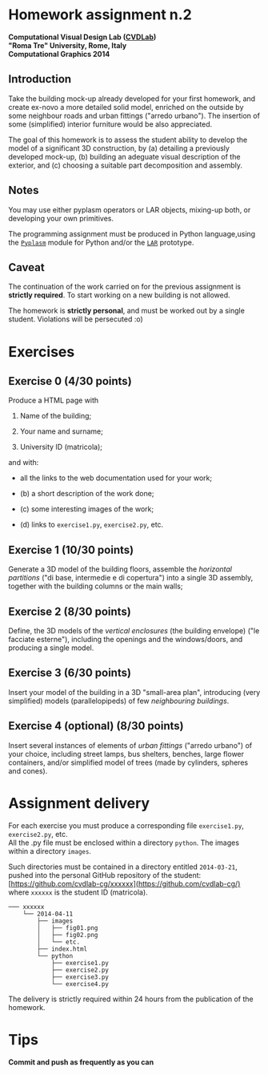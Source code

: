 # Homework assignment n.2
**Computational Visual Design Lab ([CVDLab](https://github.com/cvdlab))**  
**"Roma Tre" University, Rome, Italy**  
**Computational Graphics 2014**

## Introduction 

Take the building mock-up already developed for your first homework, and create ex-novo a more detailed  solid model, enriched on the outside by some neighbour roads and urban fittings ("arredo urbano").  The insertion of some (simplified) interior furniture would be also appreciated.

The goal of this homework is to assess the student ability to develop the model of a significant 3D construction, by (a) detailing a previously developed mock-up, (b) building an adeguate visual description of the exterior, and (c) choosing a suitable part decomposition and assembly.


## Notes

You may use either pyplasm operators or LAR objects, mixing-up both, or developing your own primitives.

The programming assignment must be produced in Python language,using the [`Pyplasm`](https://github.com/plasm-language/pyplasm) module for Python and/or the [`LAR`](https://github.com/cvdlab/lar-cc) prototype.


## Caveat

The continuation of the work carried on for the previous assignment is **strictly required**. To start working on a new building is not allowed.   

The homework is **strictly personal**, and must be worked out by a single student. Violations will be persecuted :o) 


# Exercises

## Exercise 0  (4/30 points)

Produce a HTML page with 

1.  Name of the building;

2.  Your name and surname;

3.  University ID (matricola);

and with:

* all the links to the web documentation used for your work;

* (b) a short description of the work done; 

* (c) some interesting images of the work;

* (d) links to `exercise1.py`, `exercise2.py`, etc. 

## Exercise 1   (10/30 points)

Generate a 3D model of the building floors, assemble the *horizontal partitions* ("di base, intermedie e di copertura") into a single 3D assembly, together with the building columns or the main walls;

## Exercise 2   (8/30 points)

Define, the 3D models of the *vertical enclosures* (the building envelope) ("le facciate esterne"), including the openings and the windows/doors, and producing a single model.

## Exercise 3   (6/30 points)

Insert your model of the building in a 3D "small-area plan", introducing (very simplified) models (parallelopipeds) of few *neighbouring buildings*.

## Exercise 4 (optional)   (8/30 points)

Insert several instances of elements of *urban fittings* ("arredo urbano") of your choice, including street lamps, bus shelters, benches, large flower containers, and/or simplified model of trees (made by cylinders, spheres and cones). 


# Assignment delivery

For each exercise you must produce a corresponding file `exercise1.py`, `exercise2.py`, etc.  
All the .py file must be enclosed within a directory `python`. The images within a directory `images`.    

Such directories must be contained in a directory entitled `2014-03-21`, pushed into the personal GitHub repository of the student: [https://github.com/cvdlab-cg/xxxxxx](https://github.com/cvdlab-cg/) where `xxxxxx` is the student ID  (matricola). 

```
─── xxxxxx
    └── 2014-04-11
        ├── images
        │   ├── fig01.png
        │   ├── fig02.png
        │   └── etc.
        ├── index.html
        └── python
            ├── exercise1.py
            ├── exercise2.py
            ├── exercise3.py
            └── exercise4.py
```

The delivery is strictly required within 24 hours from the publication of the homework.

# Tips

#### Commit and push as frequently as you can
